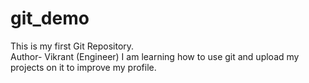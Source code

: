 # git_demo
This is my first Git Repository.
<br>
Author- Vikrant (Engineer)
I am learning how to use git and upload my
projects on it to improve my profile.

